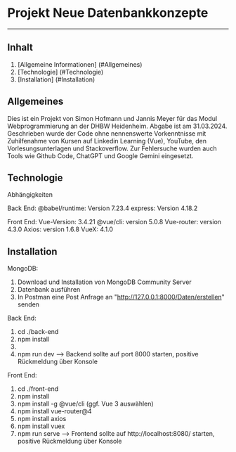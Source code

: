 # Projekt Neue Datenbankkonzepte
***
## Inhalt
1.  [Allgemeine Informationen] (#Allgemeines)
2.  [Technologie] (#Technologie)
3.  [Installation] (#Installation)


## Allgemeines
Dies ist ein Projekt von Simon Hofmann und Jannis Meyer für das Modul Webprogrammierung an der DHBW Heidenheim. Abgabe ist am 31.03.2024.
Geschrieben wurde der Code ohne nennenswerte Vorkenntnisse mit Zuhilfenahme von Kursen auf Linkedin Learning (Vue), YouTube, den Vorlesungsunterlagen und Stackoverflow.
Zur Fehlersuche wurden auch Tools wie Github Code, ChatGPT und Google Gemini eingesetzt.

## Technologie

Abhängigkeiten

Back End:
 @babel/runtime:  Version 7.23.4
 express: Version 4.18.2

Front End:
Vue-Version: 3.4.21
@vue/cli: version 5.0.8
Vue-router: version 4.3.0 
Axios: version 1.6.8
VueX: 4.1.0


 ## Installation

MongoDB:
 1) Download und Installation von MongoDB Community Server
 2) Datenbank ausführen
 3) In Postman eine Post Anfrage an "http://127.0.0.1:8000/Daten/erstellen" senden

 Back End:
 1) cd ./back-end
 2) npm install
 3) 
 4) npm run dev
 --> Backend sollte auf port 8000 starten, positive Rückmeldung über Konsole

 Front End:
 1) cd ./front-end
 2) npm install
 3) npm install -g @vue/cli (ggf. Vue 3 auswählen)
 3) npm install vue-router@4
 4) npm install axios
 5) npm install vuex
 6) npm run serve
 --> Frontend sollte auf http://localhost:8080/ starten, positive Rückmeldung über Konsole

 
